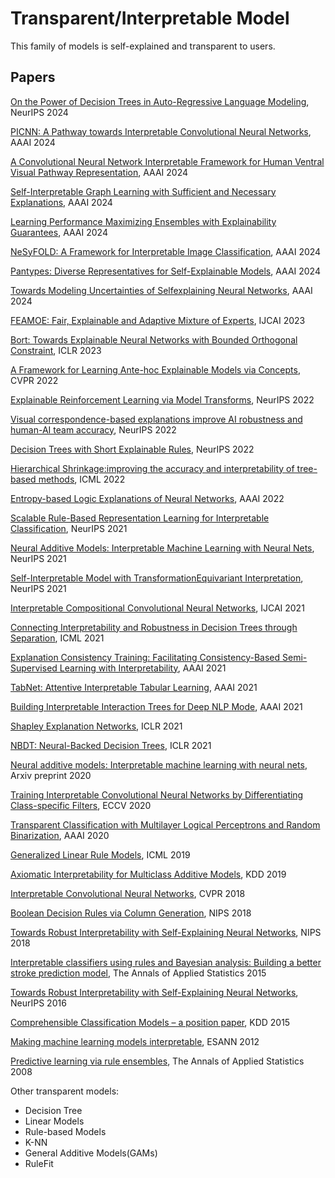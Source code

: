 # Transparent/Interpretable Model

This family of models is self-explained and transparent to users. 

## Papers

[On the Power of Decision Trees in Auto-Regressive Language Modeling](https://www.arxiv.org/abs/2409.19150#:~:text=On%20the%20Power%20of%20Decision%20Trees%20in%20Auto%2DRegressive%20Language%20Modeling,-Yulu%20Gan%2C%20Tomer&text=Originally%20proposed%20for%20handling%20time,ARDTs%20in%20this%20new%20context.), NeurIPS 2024

[PICNN: A Pathway towards Interpretable Convolutional Neural Networks](https://ojs.aaai.org/index.php/AAAI/article/view/27971/27960), AAAI 2024

[A Convolutional Neural Network Interpretable Framework for Human Ventral Visual Pathway Representation](https://ojs.aaai.org/index.php/AAAI/article/view/28461), AAAI 2024

[Self-Interpretable Graph Learning with Sufficient and Necessary Explanations](https://ojs.aaai.org/index.php/AAAI/article/view/29059/30007), AAAI 2024

[Learning Performance Maximizing Ensembles with Explainability Guarantees](https://ojs.aaai.org/index.php/AAAI/article/view/29378/30602), AAAI 2024

[NeSyFOLD: A Framework for Interpretable Image Classification](https://ojs.aaai.org/index.php/AAAI/article/view/28235/28465), AAAI 2024

[Pantypes: Diverse Representatives for Self-Explainable Models](https://arxiv.org/abs/2403.09383), AAAI 2024

[Towards Modeling Uncertainties of Selfexplaining Neural Networks](https://ojs.aaai.org/index.php/AAAI/article/view/29382/30610), AAAI 2024

[FEAMOE: Fair, Explainable and Adaptive Mixture of Experts](https://www.ijcai.org/proceedings/2023/0055.pdf), IJCAI 2023

[Bort: Towards Explainable Neural Networks with Bounded Orthogonal Constraint](https://openreview.net/forum?id=My57qBufZWs), ICLR 2023

[A Framework for Learning Ante-hoc Explainable Models via Concepts](https://openaccess.thecvf.com/content/CVPR2022/papers/Sarkar_A_Framework_for_Learning_Ante-Hoc_Explainable_Models_via_Concepts_CVPR_2022_paper.pdf), CVPR 2022

[Explainable Reinforcement Learning via Model Transforms](https://openreview.net/pdf?id=32Ryt4pAHeD), NeurIPS 2022

[Visual correspondence-based explanations improve AI robustness and human-AI team accuracy](https://openreview.net/pdf?id=UavQ9HYye6n), NeurIPS 2022

[Decision Trees with Short Explainable Rules](https://openreview.net/pdf?id=Lp-QFq2QRXA), NeurIPS 2022

[Hierarchical Shrinkage:improving the accuracy and interpretability of tree-based methods](https://arxiv.org/pdf/2202.00858.pdf), ICML 2022

[Entropy-based Logic Explanations of Neural Networks](https://arxiv.org/pdf/2106.06804.pdf), AAAI 2022

[Scalable Rule-Based Representation Learning for Interpretable Classification](https://arxiv.org/abs/2109.15103), NeurIPS 2021

[Neural Additive Models: Interpretable Machine Learning with Neural Nets](https://arxiv.org/abs/2004.13912), NeurIPS 2021

[Self-Interpretable Model with TransformationEquivariant Interpretation](https://arxiv.org/abs/2111.04927), NeurIPS 2021

[Interpretable Compositional Convolutional Neural Networks](https://arxiv.org/pdf/2107.04474.pdf), IJCAI 2021

[Connecting Interpretability and Robustness in Decision Trees through Separation](https://arxiv.org/pdf/2102.07048.pdf), ICML 2021

[Explanation Consistency Training: Facilitating Consistency-Based Semi-Supervised Learning with Interpretability](https://cs.nju.edu.cn/liyf/paper/aaai21-ect.pdf), AAAI 2021

[TabNet: Attentive Interpretable Tabular Learning](https://arxiv.org/pdf/1908.07442.pdf), AAAI 2021

[Building Interpretable Interaction Trees for Deep NLP Mode](), AAAI 2021

[Shapley Explanation Networks](https://openreview.net/forum?id=vsU0efpivw), ICLR 2021

[NBDT: Neural-Backed Decision Trees](https://arxiv.org/abs/2004.00221), ICLR 2021

[Neural additive models: Interpretable machine learning with neural nets](https://arxiv.org/pdf/2004.13912.pdf), Arxiv preprint 2020

[Training Interpretable Convolutional Neural Networks by Differentiating Class-specific Filters](https://www.ecva.net/papers/eccv_2020/papers_ECCV/papers/123470613.pdf), ECCV 2020

[Transparent Classification with Multilayer Logical Perceptrons and Random Binarization](https://arxiv.org/abs/1912.04695), AAAI 2020

[Generalized Linear Rule Models](http://proceedings.mlr.press/v97/wei19a/wei19a.pdf), ICML 2019

[Axiomatic Interpretability for Multiclass Additive Models](https://dl.acm.org/doi/pdf/10.1145/3292500.3330898), KDD 2019

[Interpretable Convolutional Neural Networks](http://openaccess.thecvf.com/content_cvpr_2018/papers/Zhang_Interpretable_Convolutional_Neural_CVPR_2018_paper.pdf), CVPR 2018

[Boolean Decision Rules via Column Generation](https://papers.nips.cc/paper/2018/file/743394beff4b1282ba735e5e3723ed74-Paper.pdf), NIPS 2018

[Towards Robust Interpretability with Self-Explaining Neural Networks](https://papers.nips.cc/paper/2018/file/3e9f0fc9b2f89e043bc6233994dfcf76-Paper.pdf), NIPS 2018

[Interpretable classifiers using rules and Bayesian analysis: Building a better stroke prediction model](https://arxiv.org/abs/1511.01644), The Annals of Applied Statistics 2015

[Towards Robust Interpretability with Self-Explaining Neural Networks](https://proceedings.neurips.cc/paper/2018/file/3e9f0fc9b2f89e043bc6233994dfcf76-Paper.pdf), NeurIPS 2016

[Comprehensible Classification Models – a position paper](https://www.kdd.org/exploration_files/V15-01-01-Freitas.pdf), KDD 2015

[Making machine learning models interpretable](https://pdfs.semanticscholar.org/ce0b/8b6fca7dc089548cc2e9aaac3bae82bb19da.pdf), ESANN 2012

[Predictive learning via rule ensembles](https://arxiv.org/abs/0811.1679), The Annals of Applied Statistics 2008

Other transparent models:
- Decision Tree
- Linear Models
- Rule-based Models
- K-NN
- General Additive Models(GAMs)
- RuleFit

